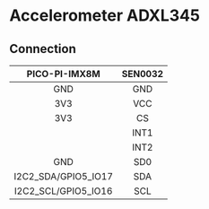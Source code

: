 # Accelerometer ADXL345
## Connection
|    PICO-PI-IMX8M    | SEN0032 |
|:-------------------:|:-------:|
|         GND         |   GND   |
|         3V3         |   VCC   |
|         3V3         |    CS   |
|                     |   INT1  |
|                     |   INT2  |
|         GND         |   SD0   |
| I2C2_SDA/GPIO5_IO17 |   SDA   |
| I2C2_SCL/GPIO5_IO16 |   SCL   |
